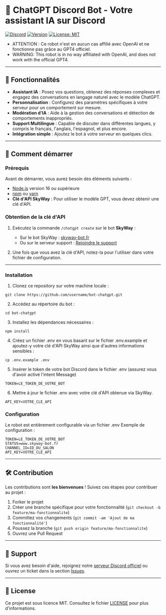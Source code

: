 # 🤖 ChatGPT Discord Bot - Votre assistant IA sur Discord

[![Discord](https://img.shields.io/discord/869149763558342686?color=%237289DA&label=Join%20Discord&logo=discord&style=for-the-badge)](https://discord.gg/yTvzufG63a)
[![Version](https://img.shields.io/github/package-json/v/clement-skyway/bot-chatgpt?style=for-the-badge)](https://github.com/clement-skyway/bot-chatgpt/releases)
[![License: MIT](https://img.shields.io/github/license/clement-skyway/bot-chatgpt?style=for-the-badge)](LICENSE)

- ATTENTION : Ce robot n'est en aucun cas affilié avec OpenAI et ne fonctionne pas grâce au GPT4 officiel.
- WARNING: This robot is in no way affiliated with OpenAI, and does not work with the official GPT4.

---

## 🎯 Fonctionnalités

- **Assistant IA** : Posez vos questions, obtenez des réponses complexes et engagez des conversations en langage naturel avec le modèle ChatGPT.
- **Personnalisation** : Configurez des paramètres spécifiques à votre serveur pour un comportement sur mesure.
- **Modération d'IA** : Aide à la gestion des conversations et détection de comportements inappropriés.
- **Support Multilingue** : Capable de discuter dans différentes langues, y compris le français, l'anglais, l'espagnol, et plus encore.
- **Intégration simple** : Ajoutez le bot à votre serveur en quelques clics.

---

## 🚀 Comment démarrer

### Prérequis

Avant de démarrer, vous aurez besoin des éléments suivants :

- [Node.js](https://nodejs.org/) version 16 ou supérieure
- [npm](https://www.npmjs.com/) ou [yarn](https://yarnpkg.com/)
- **Clé d'API SkyWay** : Pour utiliser le modèle GPT, vous devez obtenir une clé d'API.

### Obtention de la clé d'API

1. Exécutez la commande `/chatgpt create` sur le bot **SkyWay** :

   - Sur le bot SkyWay : [skyway-bot.fr](https://www.skyway-bot.fr/)
   - Ou sur le serveur support : [Rejoindre le support](https://discord.gg/yTvzufG63a)

2. Une fois que vous avez la clé d'API, notez-la pour l'utiliser dans votre fichier de configuration.

---

### Installation

1. Clonez ce repository sur votre machine locale :
  ```
  git clone https://github.com/username/bot-chatgpt.git
  ```

2. Accédez au répertoire du bot :
  ```
  cd bot-chatgpt
  ```

3. Installez les dépendances nécessaires :
  ```
  npm install
  ```

4. Créez un fichier .env en vous basant sur le fichier .env.example et ajoutez-y votre clé d'API SkyWay ainsi que d'autres informations sensibles :
  ```
  cp .env.example .env
  ```

5. Insérer le token de votre bot Discord dans le fichier .env (assurez vous d'avoir activé l'intent Message)
  ```
  TOKEN=LE_TOKEN_DE_VOTRE_BOT
  ```

6. Mettre à jour le fichier .env avec votre clé d'API obtenue via SkyWay.
  ```
  API_KEY=VOTRE_CLE_API
  ```

### Configuration

Le robot est entièrement configurable via un fichier .env Exemple de configuration :
  ```
  TOKEN=LE_TOKEN_DE_VOTRE_BOT
  STATUS=www.skyway-bot.fr
  CHANNEL_ID=ID_DU_SALON
  API_KEY=VOTRE_CLE_API
  ```

  ---

## 🛠️ Contribution

Les contributions sont **les bienvenues** ! Suivez ces étapes pour contribuer au projet :

1. Forker le projet
2. Créer une branche spécifique pour votre fonctionnalité (`git checkout -b feature/ma-fonctionnalite`)
3. Committez vos changements (`git commit -am 'Ajout de ma fonctionnalité'`)
4. Poussez la branche (`git push origin feature/ma-fonctionnalite`)
5. Ouvrez une Pull Request

---

## 💬 Support

Si vous avez besoin d'aide, rejoignez notre [serveur Discord officiel](https://discord.gg/yTvzufG63a) ou ouvrez un ticket dans la section [Issues](https://github.com/clement-skyway/bot-chatgpt/issues).

---

## 📄 License

Ce projet est sous licence MIT. Consultez le fichier [LICENSE](LICENSE) pour plus d'informations.
